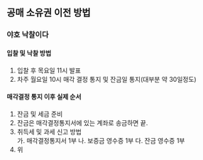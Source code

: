 ## 공매 소유권 이전 방법

### 야호 낙찰이다
#### 입찰 및 낙찰 방법
1. 입찰 후 목요일 11시 발표
2. 차주 월요일 10시 매각 결정 통지 및 잔금일 통지(대부분 약 30일정도)

#### 매각결정 통지 이후 실제 순서
1. 잔금 및 세금 준비
2. 잔금은 매각결정통지서에 있는 계좌로 송금하면 끝.
3. 취득세 및 과세 신고 방법 \
  가. 매각결정통지서 1부
  나. 보증금 영수증 1부
  다. 잔금 영수증 1부
4. 위
